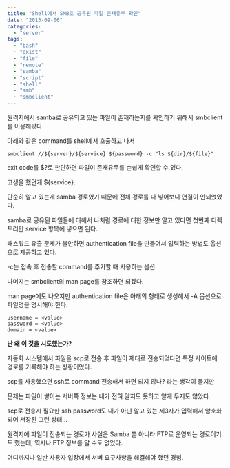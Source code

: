 ```yaml
---
title: "Shell에서 SMB로 공유된 파일 존재유무 확인"
date: "2013-09-06"
categories: 
  - "server"
tags: 
  - "bash"
  - "exist"
  - "file"
  - "remote"
  - "samba"
  - "script"
  - "shell"
  - "smb"
  - "smbclient"
---
```


원격지에서 samba로 공유되고 있는 파일이 존재하는지를 확인하기 위해서 smbclient를 이용해봤다.

아래와 같은 command를 shell에서 호출하고 나서

```
smbclient //${server}/${service} ${password} -c "ls ${dir}/${file}"
```

exit code를 $?로 판단하면 파일이 존재유무를 손쉽게 확인할 수 있다.

고생을 했던게 $\{service\}.

단순히 알고 있는게 samba 경로였기 때문에 전체 경로를 다 넣어보니 연결이 안되었었다.

samba로 공유된 파일들에 대해서 나처럼 경로에 대한 정보만 알고 있다면 첫번째 디렉토리만 service 항목에 넣으면 된다.

패스워드 유출 문제가 불안하면 authentication file을 만들어서 입력하는 방법도 옵션으로 제공하고 있다.

\-c는 접속 후 전송할 command를 추가할 때 사용하는 옵션.

나머지는 smbclient의 man page를 참조하면 되겠다.

man page에도 나오지만 authentication file은 아래의 형태로 생성해서 -A 옵션으로 파일명을 명시해야 한다.

```
username = <value>
password = <value>
domain = <value>
```

**난 왜 이 것을 시도했는가?**

자동화 시스템에서 파일을 scp로 전송 후 파일이 제대로 전송되었다면 특정 사이트에 경로를 기록해야 하는 상황이었다.

scp를 사용했으면 ssh로 command 전송해서 하면 되지 않나? 라는 생각이 들지만

문제는 파일이 쌓이는 서버쪽 정보는 내가 전혀 알지도 못하고 알게 두지도 않았다.

scp로 전송시 필요한 ssh password도 내가 아닌 알고 있는 제3자가 입력해서 암호화되어 저장된 그런 상태...

원격지에 파일이 전송되는 경로가 사실은 Samba 뿐 아니라 FTP로 운영되는 경로이기도 했는데, 역시나 FTP 정보를 알 수도 없었다.

어디까지나 일반 사용자 입장에서 서버 요구사항을 해결해야 했던 경험.
